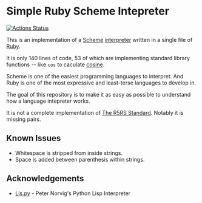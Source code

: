 # Simple Ruby Scheme Intepreter
[![Actions Status](https://github.com/cuzzo/simple-ruby-scheme-interpreter/workflows/Ruby/badge.svg)](https://github.com/cuzzo/simple-ruby-scheme-interpreter/actions)

This is an implementation of a [Scheme](https://en.wikipedia.org/wiki/Scheme_(programming_language) "Scheme Programming Language") [interpreter](https://en.wikipedia.org/wiki/Interpreter_(computing)) written in a single file of [Ruby](https://en.wikipedia.org/wiki/Ruby_(programming_language) "Ruby Programming Language").

It is only 140 lines of code, 53 of which are implementing standard library functions -- like `cos` to caculate [cosine](https://en.wikipedia.org/wiki/Trigonometric_functions).

Scheme is one of the easiest programming languages to interpret. And Ruby is one of the most expressive and least-terse languages to develop in.

The goal of this repository is to make it as easy as possible to understand how a language intepreter works.

It is not a complete implementation of [The R5RS Standard](https://wiki.call-cc.org/man/4/The%20R5RS%20standard "Scheme R5R3 Standard"). 
Notably it is missing pairs.

## Known Issues

* Whitespace is stripped from inside strings.
* Space is added between parenthesis within strings.

## Acknowledgements

* [Lis.py](https://norvig.com/lispy.html) - Peter Norvig's Python Lisp Interpreter
